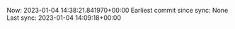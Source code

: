 Now: 2023-01-04 14:38:21.841970+00:00 Earliest commit since sync: None Last sync: 2023-01-04 14:09:18+00:00

